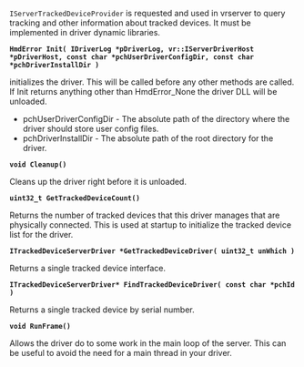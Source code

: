 `IServerTrackedDeviceProvider` is requested and used in vrserver to query tracking and other information about tracked devices. It must be implemented in driver dynamic libraries.


**`HmdError Init( IDriverLog *pDriverLog, vr::IServerDriverHost *pDriverHost, const char *pchUserDriverConfigDir, const char *pchDriverInstallDir )`**

initializes the driver. This will be called before any other methods are called.
If Init returns anything other than HmdError_None the driver DLL will be unloaded.

* pchUserDriverConfigDir - The absolute path of the directory where the driver should store user config files.
* pchDriverInstallDir - The absolute path of the root directory for the driver.


**`void Cleanup()`**

Cleans up the driver right before it is unloaded.


**`uint32_t GetTrackedDeviceCount()`**

Returns the number of tracked devices that this driver manages that are physically connected. This is used at startup to initialize the tracked device list for the driver.

**`ITrackedDeviceServerDriver *GetTrackedDeviceDriver( uint32_t unWhich )`**

Returns a single tracked device interface.


**`ITrackedDeviceServerDriver* FindTrackedDeviceDriver( const char *pchId )`**

Returns a single tracked device by serial number.


**`void RunFrame()`**

Allows the driver do to some work in the main loop of the server. This can be useful to avoid the need for a main thread in your driver.

